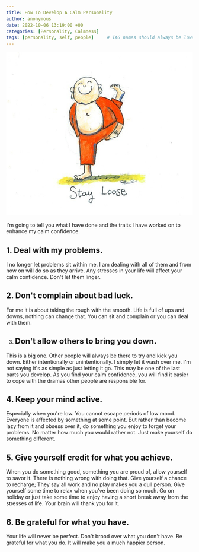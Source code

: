 ```yaml
---
title: How To Develop A Calm Personality
author: anonymous
date: 2022-10-06 13:19:00 +00
categories: [Personality, Calmness]
tags: [personality, self, people]     # TAG names should always be lowercase
---
```


![Personality](/assets/img/calmness-budha.jpg)

I'm going to tell you what I have done and the traits I have worked on to enhance my calm confidence.

## 1. Deal with my problems.

I no longer let problems sit within me. I am dealing with all of them and from now on will do so as they arrive. Any stresses in your life will affect your calm confidence. Don't let them linger.

## 2. Don't complain about bad luck. 

For me it is about taking the rough with the smooth. Life is full of ups and downs, nothing can change that. You can sit and complain or you can deal with them.

3. ## Don't allow others to bring you down.

This is a big one. Other people will always be there to try and kick you down. Either intentionally or unintentionally. I simply let it wash over me. I'm not saying it's as simple as just letting it go. This may be one of the last parts you develop. As you find your calm confidence, you will find it easier to cope with the dramas other people are responsible for.

## 4. Keep your mind active.

Especially when you're low. You cannot escape periods of low mood. Everyone is affected by something at some point. But rather than become lazy from it and obsess over it, do something you enjoy to forget your problems. No matter how much you would rather not. Just make yourself do something different.

## 5. Give yourself credit for what you achieve. 

When you do something good, something you are proud of, allow yourself to savor it. There is nothing wrong with doing that.
Give yourself a chance to recharge; They say all work and no play makes you a dull person. Give yourself some time to relax when you've been doing so much. Go on holiday or just take some time to enjoy having a short break away from the stresses of life. Your brain will thank you for it.

## 6. Be grateful for what you have.

Your life will never be perfect. Don't brood over what you don't have. Be grateful for what you do. It will make you a much happier person.

